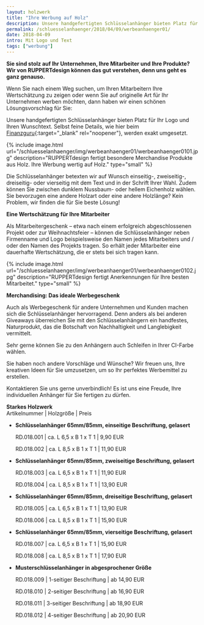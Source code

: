 ```yaml
---
layout: holzwerk
title: "Ihre Werbung auf Holz"
description: Unsere handgefertigten Schlüsselanhänger bieten Platz für Ihr Logo und Ihren Wunschtext.
permalink: /schluesselanhaenger/2018/04/09/werbeanhaenger01/
date: 2018-04-09
intro: Mit Logo und Text
tags: ["werbung"]
---
```


**Sie sind stolz auf Ihr Unternehmen, Ihre Mitarbeiter und Ihre Produkte?
Wir von RUPPERTdesign können das gut verstehen, denn uns geht es ganz genauso.**

Wenn Sie nach einem Weg suchen, um Ihren Mitarbeitern Ihre Wertschätzung zu zeigen oder wenn Sie auf originelle Art für Ihr Unternehmen werben möchten,
dann haben wir einen schönen Lösungsvorschlag für Sie:

Unsere handgefertigten Schlüsselanhänger bieten Platz für Ihr Logo und Ihren Wunschtext.
Selbst feine Details, wie hier beim [Finanzguru][1]{:target="\_blank" rel="noopener"}, werden exakt umgesetzt.

{% include image.html url="/schluesselanhaenger/img/werbeanhaenger01/werbeanhaenger0101.jpg" description="RUPPERTdesign fertigt besondere Merchandise Produkte aus Holz. Ihre Werbung wertig auf Holz." type="small" %}

Die Schlüsselanhänger betexten wir auf Wunsch einseitig-, zweiseitig-, dreiseitig- oder vierseitig mit dem Text und in der Schrift Ihrer Wahl.
Zudem können Sie zwischen dunklem Nussbaum- oder hellem Eichenholz wählen.
Sie bevorzugen eine andere Holzart oder eine andere Holzlänge? Kein Problem, wir finden die für Sie beste Lösung!

**Eine Wertschätzung für Ihre Mitarbeiter**

Als Mitarbeitergeschenk – etwa nach einem erfolgreich abgeschlossenen Projekt oder zur Weihnachtsfeier – können die Schlüsselanhänger neben Firmenname und Logo beispielsweise den Namen jedes Mitarbeiters und / oder den Namen des Projekts tragen.
So erhält jeder Mitarbeiter eine dauerhafte Wertschätzung, die er stets bei sich tragen kann.

{% include image.html url="/schluesselanhaenger/img/werbeanhaenger01/werbeanhaenger0102.jpg" description="RUPPERTdesign fertigt Anerkennungen für Ihre besten Mitarbeitet." type="small" %}

**Merchandising: Das ideale Werbegeschenk**

Auch als Werbegeschenk für andere Unternehmen und Kunden machen sich die Schlüsselanhänger hervorragend.
Denn anders als bei anderen Giveaways überreichen Sie mit den Schlüsselanhängern ein handfestes, Naturprodukt, das die Botschaft von Nachhaltigkeit und Langlebigkeit vermittelt.

Sehr gerne können Sie zu den Anhängern auch Schleifen in Ihrer CI-Farbe wählen.

Sie haben noch andere Vorschläge und Wünsche? Wir freuen uns,
Ihre kreativen Ideen für Sie umzusetzen, um so Ihr perfektes Werbemittel zu erstellen.

Kontaktieren Sie uns gerne unverbindlich! Es ist uns eine Freude, Ihre individuellen Anhänger für Sie fertigen zu dürfen.

**Starkes Holzwerk**  
Artikelnummer \| Holzgröße \| Preis

- **Schlüsselanhänger 65mm/85mm, einseitige Beschriftung, gelasert**

    RD.018.001  \| 	ca. L 6,5 x B 1 x T 1  \| 9,90 EUR

    RD.018.002  \| 	ca. L 8,5 x B 1 x T 1  \| 11,90 EUR

- **Schlüsselanhänger 65mm/85mm, zweiseitige Beschriftung, gelasert**

    RD.018.003  \| 	ca. L 6,5 x B 1 x T 1  \| 11,90 EUR

    RD.018.004  \| 	ca. L 8,5 x B 1 x T 1  \| 13,90 EUR

- **Schlüsselanhänger 65mm/85mm, dreiseitige Beschriftung, gelasert**

    RD.018.005  \| 	ca. L 6,5 x B 1 x T 1  \| 13,90 EUR

    RD.018.006  \| 	ca. L 8,5 x B 1 x T 1  \| 15,90 EUR

- **Schlüsselanhänger 65mm/85mm, vierseitige Beschriftung, gelasert**

    RD.018.007  \| 	ca. L 6,5 x B 1 x T 1  \| 15,90 EUR

    RD.018.008  \| 	ca. L 8,5 x B 1 x T 1  \| 17,90 EUR

- **Musterschlüsselanhänger in abgesprochener Größe**

    RD.018.009  \| 	1-seitiger Beschriftung \| ab 14,90 EUR

    RD.018.010  \| 	2-seitiger Beschriftung \| ab 16,90 EUR

    RD.018.011  \| 	3-seitiger Beschriftung \| ab 18,90 EUR

    RD.018.012  \| 	4-seitiger Beschriftung \| ab 20,90 EUR

[1]: https://finanzguru.de
